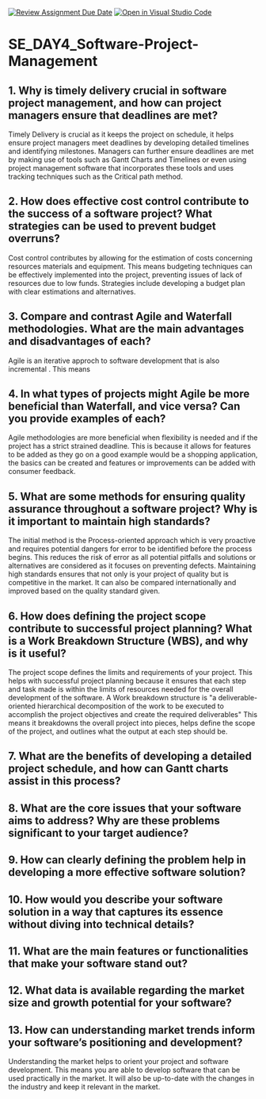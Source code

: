 [![Review Assignment Due Date](https://classroom.github.com/assets/deadline-readme-button-22041afd0340ce965d47ae6ef1cefeee28c7c493a6346c4f15d667ab976d596c.svg)](https://classroom.github.com/a/9pw6JKcu)
[![Open in Visual Studio Code](https://classroom.github.com/assets/open-in-vscode-2e0aaae1b6195c2367325f4f02e2d04e9abb55f0b24a779b69b11b9e10269abc.svg)](https://classroom.github.com/online_ide?assignment_repo_id=15641662&assignment_repo_type=AssignmentRepo)
# SE_DAY4_Software-Project-Management
## 1. Why is timely delivery crucial in software project management, and how can project managers ensure that deadlines are met?
Timely Delivery is crucial as it keeps the project on schedule, it helps ensure project managers meet deadlines by developing detailed timelines and identifying milestones. Managers can further ensure deadlines are met by making use of tools such as Gantt Charts and Timelines or even using project management software that incorporates these tools and uses tracking techniques such as the Critical path method.
## 2. How does effective cost control contribute to the success of a software project? What strategies can be used to prevent budget overruns?
Cost control contributes by allowing for the estimation of costs concerning resources materials and equipment. This means budgeting techniques can be effectively implemented into the project, preventing issues of lack of resources due to low funds. Strategies include developing a budget plan with clear estimations and alternatives.
## 3. Compare and contrast Agile and Waterfall methodologies. What are the main advantages and disadvantages of each?
Agile is an iterative approch to software development that is also incremental . This means 

## 4. In what types of projects might Agile be more beneficial than Waterfall, and vice versa? Can you provide examples of each?
Agile methodologies are more beneficial when flexibility is needed and if the project has a strict strained deadline. This is because it allows for features to be added as they go on a good example would be a shopping application, the basics can be created and features or improvements can be added with consumer feedback.

## 5. What are some methods for ensuring quality assurance throughout a software project? Why is it important to maintain high standards?
The initial method is the Process-oriented approach which is very proactive and requires potential dangers for error to be identified before the process begins. This reduces the risk of error as all potential pitfalls and solutions or alternatives are considered as it focuses on preventing defects. 
Maintaining high standards ensures that not only is your project of quality but is competitive in the market. It can also be compared internationally and improved based on the quality standard given.

## 6. How does defining the project scope contribute to successful project planning? What is a Work Breakdown Structure (WBS), and why is it useful?
The project scope defines the limits and requirements of your project. This helps with successful project planning because it ensures that each step and task made is within the limits of resources needed for the overall development of the software. A Work breakdown structure is "a deliverable-oriented hierarchical decomposition of the work to be executed to accomplish the project objectives and create the required deliverables" This means it breakdowns the overall project into pieces, helps define the scope of the project, and outlines what the output at each step should be.

## 7. What are the benefits of developing a detailed project schedule, and how can Gantt charts assist in this process?


## 8. What are the core issues that your software aims to address? Why are these problems significant to your target audience?

## 9. How can clearly defining the problem help in developing a more effective software solution?

## 10. How would you describe your software solution in a way that captures its essence without diving into technical details?

## 11. What are the main features or functionalities that make your software stand out?

## 12. What data is available regarding the market size and growth potential for your software?

## 13. How can understanding market trends inform your software’s positioning and development?
Understanding the market helps to orient your project and software development. This means you are able to develop software that can be used practically in the market. It will also be up-to-date with the changes in the industry and keep it relevant in the market.
